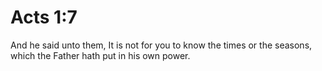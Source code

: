 # Acts 1:7

And he said unto them, It is not for you to know the times or the seasons, which the Father hath put in his own power.
